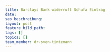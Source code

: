 ```yaml
---
title: Barclays Bank widerruft Schufa Eintrag
date:
seo_beschreibung:
layout: post
feature_bild_path:
tags: []
topics: []
team_member: dr-sven-tintemann
---
```

